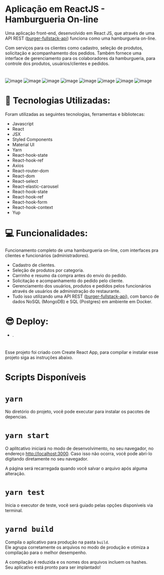# Aplicação em ReactJS - Hamburgueria On-line

Uma aplicação front-end, desenvolvido em React JS, que através de uma API REST
([burger-fullstack-api](https://github.com/marcioramires/burger-fullstack-api)) funciona como uma
hamburgueria on-line.

Com serviços para os clientes como cadastro, seleção de produtos, solicitação e acompanhamento dos
pedidos. Também fornece uma interface de gerenciamento para os colaboradores da hamburgueria, para
controle dos produtos, usuários/clientes e pedidos.

#

![image](https://user-images.githubusercontent.com/113479357/212388125-7c2c81fd-8563-4ce4-a272-37ffe2a71e7b.png)
![image](https://user-images.githubusercontent.com/113479357/212388225-485e92f7-d970-4575-8382-5469db83c088.png)
![image](https://user-images.githubusercontent.com/113479357/212388463-9655606e-b2a8-4d51-b1a2-376221f506c5.png)
![image](https://user-images.githubusercontent.com/113479357/212388568-7161a249-a10f-44cb-92c6-e8459d612399.png)
![image](https://user-images.githubusercontent.com/113479357/212388633-47af235e-e2bb-4589-93c2-28db90fa9d01.png)
![image](https://user-images.githubusercontent.com/113479357/212388772-2557bac9-346a-4a05-83dc-58a6aeae9fcc.png)
![image](https://user-images.githubusercontent.com/113479357/212388863-669ec4ef-b4f0-45b4-8122-2392910641de.png)
![image](https://user-images.githubusercontent.com/113479357/212388904-9044c464-6296-47ca-8c9d-426794400a52.png)

# 🚀 Tecnologias Utilizadas:

Foram utilizadas as seguintes tecnologias, ferramentas e bibliotecas:

- Javascript
- React
- JSX
- Styled Components
- Material UI
- Yarn
- React-hook-state
- React-hook-ref
- Axios
- React-router-dom
- React-dom
- React-select
- React-elastic-carousel
- React-hook-state
- React-hook-ref
- React-hook-form
- React-hook-context
- Yup

#

# 💻 Funcionalidades:

Funcionamento completo de uma hamburgueria on-line, com interfaces pra clientes e funcionários
(administradores).

- Cadastro de clientes.
- Seleção de produtos por categoria.
- Carrinho e resumo da compra antes do envio do pedido.
- Solicitação e acompanhamento do pedido pelo cliente.
- Gerenciamento dos usuários, produtos e pedidos pelos funcionários através de usuários de
  administração do restaurante.
- Tudo isso utilizando uma API REST
  ([burger-fullstack-api](https://github.com/marcioramires/burger-fullstack-api)), com banco de
  dados NoSQL (MongoDB) e SQL (Postgres) em ambiente em Docker.

#

# 😎 Deploy:

- .

#

Esse projeto foi criado com Create React App, para compilar e instalar esse projeto siga as
instruções abaixo.

# Scripts Disponíveis

# `yarn`

No diretório do projeto, você pode executar para instalar os pacotes de depencias.

# `yarn start`

O aplitcativo iniciará no modo de desenvolvimento, no seu navegador, no endereço
[http://localhost:3000](http://localhost:3000). Caso isso não ocorra, você pode abri-lo digitando
diretamente no seu navegador.

A página será recarregada quando você salvar o arquivo após alguma alteração.

# `yarn test`

Inicia o executor de teste, você será guiado pelas opções disponíveis via terminal.

# `yarnd build`

Compila o aplicativo para produção na pasta `build`.\
Ele agrupa corretamente os arquivos no modo de produção e otimiza a compilação para o melhor desempenho.

A compilação é reduzida e os nomes dos arquivos incluem os hashes.\
Seu aplicativo está pronto para ser implantado!

